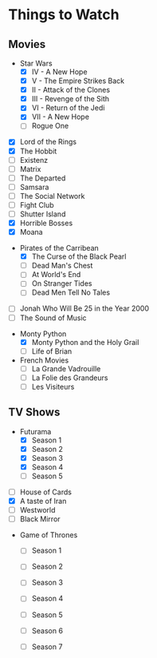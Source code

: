 # Things to Watch

## Movies

 - Star Wars
   - [X] IV - A New Hope
   - [X] V - The Empire Strikes Back
   - [X] II - Attack of the Clones
   - [X] III - Revenge of the Sith
   - [X] VI - Return of the Jedi
   - [X] VII - A New Hope
   - [ ] Rogue One
 - [X] Lord of the Rings
 - [X] The Hobbit
 - [ ] Existenz
 - [ ] Matrix
 - [ ] The Departed
 - [ ] Samsara
 - [ ] The Social Network
 - [ ] Fight Club
 - [ ] Shutter Island
 - [X] Horrible Bosses
 - [X] Moana
 - Pirates of the Carribean
   - [X] The Curse of the Black Pearl
   - [ ] Dead Man's Chest
   - [ ] At World's End
   - [ ] On Stranger Tides
   - [ ] Dead Men Tell No Tales
 - [ ] Jonah Who Will Be 25 in the Year 2000
 - [ ] The Sound of Music
 - Monty Python
   - [X] Monty Python and the Holy Grail
   - [ ] Life of Brian
 - French Movies
   - [ ] La Grande Vadrouille
   - [ ] La Folie des Grandeurs
   - [ ] Les Visiteurs

## TV Shows

 - Futurama
   - [X] Season 1
   - [X] Season 2
   - [X] Season 3
   - [X] Season 4
   - [ ] Season 5
 - [ ] House of Cards
 - [X] A taste of Iran
 - [ ] Westworld
 - [ ] Black Mirror
 - Game of Thrones
   - [ ] Season 1 
   - [ ] Season 2
   - [ ] Season 3
   - [ ] Season 4
   - [ ] Season 5
   - [ ] Season 6
   - [ ] Season 7

